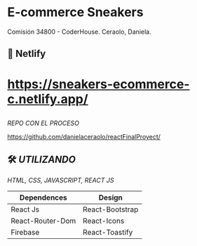 # E-commerce Sneakers

Comisión 34800 - CoderHouse.
Ceraolo, Daniela.

##

## 🔗 Netlify

# https://sneakers-ecommerce-c.netlify.app/

## 

_REPO CON EL PROCESO_

https://github.com/danielaceraolo/reactFinalProyect/

## 

## 🛠 _UTILIZANDO_
_HTML, CSS, JAVASCRIPT, REACT JS_

| Dependences             | Design                                                               |
| ----------------------- | ------------------------------------------------------------------ |
| React Js | React-Bootstrap  |
| React-Router-Dom | React-Icons |
| Firebase | React-Toastify |

